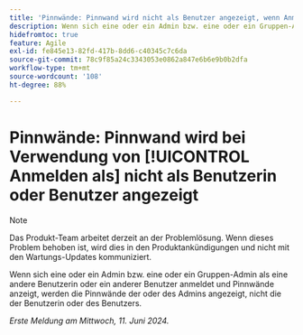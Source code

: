```yaml
---
title: 'Pinnwände: Pinnwand wird nicht als Benutzer angezeigt, wenn Anmelden als verwendet wird'
description: Wenn sich eine oder ein Admin bzw. eine oder ein Gruppen-Admin als eine andere Benutzerin oder ein anderer Benutzer anmeldet und Pinnwände anzeigt, werden die Pinnwände der oder des Admins angezeigt, nicht die der Benutzerin oder des Benutzers.
hidefromtoc: true
feature: Agile
exl-id: fe845e13-82fd-417b-8dd6-c40345c7c6da
source-git-commit: 78c9f85a24c3343053e0862a847e6b6e9b0b2dfa
workflow-type: tm+mt
source-wordcount: '108'
ht-degree: 88%

---
```


# Pinnwände: Pinnwand wird bei Verwendung von [!UICONTROL Anmelden als] nicht als Benutzerin oder Benutzer angezeigt

>[!NOTE]
>
>Das Produkt-Team arbeitet derzeit an der Problemlösung. Wenn dieses Problem behoben ist, wird dies in den Produktankündigungen und nicht mit den Wartungs-Updates kommuniziert.

Wenn sich eine oder ein Admin bzw. eine oder ein Gruppen-Admin als eine andere Benutzerin oder ein anderer Benutzer anmeldet und Pinnwände anzeigt, werden die Pinnwände der oder des Admins angezeigt, nicht die der Benutzerin oder des Benutzers.

_Erste Meldung am Mittwoch, 11. Juni 2024._
